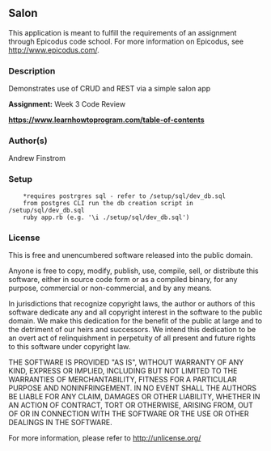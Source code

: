 ## Salon ##

This application is meant to fulfill the requirements of an assignment through Epicodus code school. For more information on Epicodus, see <http://www.epicodus.com/>.

### Description ###

Demonstrates use of CRUD and REST via a simple salon app


**Assignment:** Week 3 Code Review

**<https://www.learnhowtoprogram.com/table-of-contents>**

### Author(s) ###

Andrew Finstrom

### Setup ###
```
    *requires postrgres sql - refer to /setup/sql/dev_db.sql
    from postgres CLI run the db creation script in /setup/sql/dev_db.sql
    ruby app.rb (e.g. '\i ./setup/sql/dev_db.sql')
```

### License ###
This is free and unencumbered software released into the public domain.

Anyone is free to copy, modify, publish, use, compile, sell, or
distribute this software, either in source code form or as a compiled
binary, for any purpose, commercial or non-commercial, and by any
means.

In jurisdictions that recognize copyright laws, the author or authors
of this software dedicate any and all copyright interest in the
software to the public domain. We make this dedication for the benefit
of the public at large and to the detriment of our heirs and
successors. We intend this dedication to be an overt act of
relinquishment in perpetuity of all present and future rights to this
software under copyright law.

THE SOFTWARE IS PROVIDED "AS IS", WITHOUT WARRANTY OF ANY KIND,
EXPRESS OR IMPLIED, INCLUDING BUT NOT LIMITED TO THE WARRANTIES OF
MERCHANTABILITY, FITNESS FOR A PARTICULAR PURPOSE AND NONINFRINGEMENT.
IN NO EVENT SHALL THE AUTHORS BE LIABLE FOR ANY CLAIM, DAMAGES OR
OTHER LIABILITY, WHETHER IN AN ACTION OF CONTRACT, TORT OR OTHERWISE,
ARISING FROM, OUT OF OR IN CONNECTION WITH THE SOFTWARE OR THE USE OR
OTHER DEALINGS IN THE SOFTWARE.

For more information, please refer to <http://unlicense.org/>
